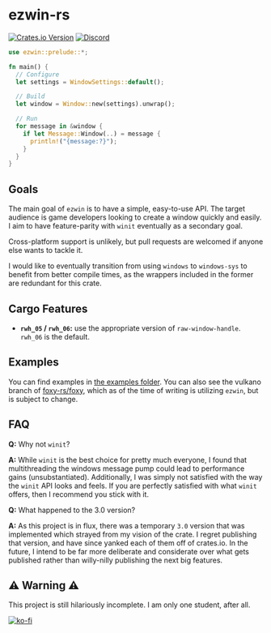 # ezwin-rs

[![Crates.io Version](https://img.shields.io/crates/v/ezwin)](https://crates.io/crates/ezwin)
[![Discord](https://img.shields.io/discord/1215348294105169940?logo=discord&label=discord&color=5865F2)](https://discord.gg/KEtfte9xWZ)

```rust
use ezwin::prelude::*;

fn main() {
  // Configure
  let settings = WindowSettings::default();

  // Build
  let window = Window::new(settings).unwrap();

  // Run
  for message in &window {
    if let Message::Window(..) = message {
      println!("{message:?}");
    }
  }
}
```

## Goals

The main goal of `ezwin` is to have a simple, easy-to-use API. The target audience is game developers looking to create
a window quickly and easily. I aim to have feature-parity with `winit` eventually as a secondary goal.

Cross-platform support is unlikely, but pull requests are welcomed if anyone else wants to tackle it.

I would like to eventually transition from using `windows` to `windows-sys` to benefit from better compile times,
as the wrappers included in the former are redundant for this crate.

## Cargo Features

* **`rwh_05` / `rwh_06`:** use the appropriate version of `raw-window-handle`. `rwh_06` is the default.

## Examples

You can find examples in [the examples folder](examples). You can also see the vulkano branch of
[foxy-rs/foxy](https://github.com/foxy-rs/foxy/tree/vulkano), which as of the time of writing is utilizing `ezwin`, but
is subject to change.

## FAQ

**Q:** Why not `winit`?

**A:** While `winit` is the best choice for pretty much everyone, I found that multithreading the windows message pump
could lead to performance gains (unsubstantiated). Additionally, I was simply not satisfied with the way the `winit` API
looks and feels. If you are perfectly satisfied with what `winit` offers, then I recommend you stick with it.

**Q:** What happened to the 3.0 version?

**A:** As this project is in flux, there was a temporary `3.0` version that was implemented which strayed from my vision of
the crate. I regret publishing that version, and have since yanked each of them off of crates.io. In the future, I intend
to be far more deliberate and considerate over what gets published rather than willy-nilly publishing the next big features.

## ⚠️ Warning ⚠️

This project is still hilariously incomplete. I am only one student, after all.

[![ko-fi](https://ko-fi.com/img/githubbutton_sm.svg)](https://ko-fi.com/R6R8PGIU6)
